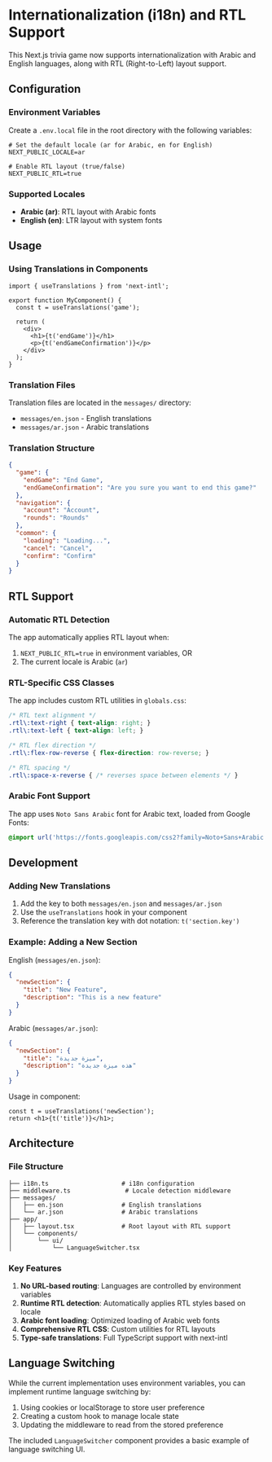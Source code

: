# Internationalization (i18n) and RTL Support

This Next.js trivia game now supports internationalization with Arabic and English languages, along with RTL (Right-to-Left) layout support.

## Configuration

### Environment Variables

Create a `.env.local` file in the root directory with the following variables:

```env
# Set the default locale (ar for Arabic, en for English)
NEXT_PUBLIC_LOCALE=ar

# Enable RTL layout (true/false)
NEXT_PUBLIC_RTL=true
```

### Supported Locales

- **Arabic (ar)**: RTL layout with Arabic fonts
- **English (en)**: LTR layout with system fonts

## Usage

### Using Translations in Components

```tsx
import { useTranslations } from 'next-intl';

export function MyComponent() {
  const t = useTranslations('game');
  
  return (
    <div>
      <h1>{t('endGame')}</h1>
      <p>{t('endGameConfirmation')}</p>
    </div>
  );
}
```

### Translation Files

Translation files are located in the `messages/` directory:

- `messages/en.json` - English translations
- `messages/ar.json` - Arabic translations

### Translation Structure

```json
{
  "game": {
    "endGame": "End Game",
    "endGameConfirmation": "Are you sure you want to end this game?"
  },
  "navigation": {
    "account": "Account",
    "rounds": "Rounds"
  },
  "common": {
    "loading": "Loading...",
    "cancel": "Cancel",
    "confirm": "Confirm"
  }
}
```

## RTL Support

### Automatic RTL Detection

The app automatically applies RTL layout when:
1. `NEXT_PUBLIC_RTL=true` in environment variables, OR
2. The current locale is Arabic (`ar`)

### RTL-Specific CSS Classes

The app includes custom RTL utilities in `globals.css`:

```css
/* RTL text alignment */
.rtl\:text-right { text-align: right; }
.rtl\:text-left { text-align: left; }

/* RTL flex direction */
.rtl\:flex-row-reverse { flex-direction: row-reverse; }

/* RTL spacing */
.rtl\:space-x-reverse { /* reverses space between elements */ }
```

### Arabic Font Support

The app uses `Noto Sans Arabic` font for Arabic text, loaded from Google Fonts:

```css
@import url('https://fonts.googleapis.com/css2?family=Noto+Sans+Arabic:wght@100;200;300;400;500;600;700;800;900&display=swap');
```

## Development

### Adding New Translations

1. Add the key to both `messages/en.json` and `messages/ar.json`
2. Use the `useTranslations` hook in your component
3. Reference the translation key with dot notation: `t('section.key')`

### Example: Adding a New Section

English (`messages/en.json`):
```json
{
  "newSection": {
    "title": "New Feature",
    "description": "This is a new feature"
  }
}
```

Arabic (`messages/ar.json`):
```json
{
  "newSection": {
    "title": "ميزة جديدة",
    "description": "هذه ميزة جديدة"
  }
}
```

Usage in component:
```tsx
const t = useTranslations('newSection');
return <h1>{t('title')}</h1>;
```

## Architecture

### File Structure

```
├── i18n.ts                    # i18n configuration
├── middleware.ts               # Locale detection middleware
├── messages/
│   ├── en.json                # English translations
│   └── ar.json                # Arabic translations
├── app/
│   ├── layout.tsx             # Root layout with RTL support
│   └── components/
│       └── ui/
│           └── LanguageSwitcher.tsx
```

### Key Features

1. **No URL-based routing**: Languages are controlled by environment variables
2. **Runtime RTL detection**: Automatically applies RTL styles based on locale
3. **Arabic font loading**: Optimized loading of Arabic web fonts
4. **Comprehensive RTL CSS**: Custom utilities for RTL layouts
5. **Type-safe translations**: Full TypeScript support with next-intl

## Language Switching

While the current implementation uses environment variables, you can implement runtime language switching by:

1. Using cookies or localStorage to store user preference
2. Creating a custom hook to manage locale state
3. Updating the middleware to read from the stored preference

The included `LanguageSwitcher` component provides a basic example of language switching UI.
